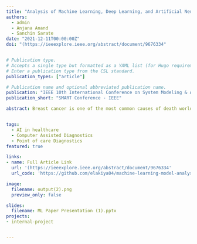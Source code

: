 ```yaml
---
title: "Analysis of Machine Learning, Deep Learning, and Artificial Neural Network Approaches for Breast Cancer Classification"
authors:
  - admin
  - Anjana Anand
  - Sanchin Sarate
date: "2021-12-11T00:00:00Z"
doi: "(https://ieeexplore.ieee.org/abstract/document/9676334"


# Publication type.
# Accepts a single type but formatted as a YAML list (for Hugo requirements).
# Enter a publication type from the CSL standard.
publication_types: ["article"]

# Publication name and optional abbreviated publication name.
publication: "IEEE 10th International Conference on System Modeling & Advancement in Research Trends (SMART-2021)"
publication_short: "SMART Conference - IEEE"

abstract: Breast cancer is one of the most common causes of death worldwide among women, with good survival rates if detected early. In our work, we compared supervised, semi- supervised and unsupervised learning on the biomedical dataset, Wisconsin Breast Cancer Dataset, to establish the model with the best performance and hence apply for computer aided diagnosis. The metrics used for the same includes performance of the network as well as the ease of implementation, As a result, we hope to close the gap between technology innovation and its implementation in healthcare


tags:
  - AI in healthcare
  - Computer Assisted Diagnostics
  - Point of care Diagnostics
featured: true

links:
- name: Full Article Link
  url: '(https://ieeexplore.ieee.org/abstract/document/9676334'
  url_code: 'https://github.com/elakiya04/machine-learning-model-analysis-using-breast-cancer-datatset'

image:
  filename: output(2).png
  preview_only: false

slides: 
  filename: ML Paper Presentation (1).pptx
projects:
- internal-project


---
```


